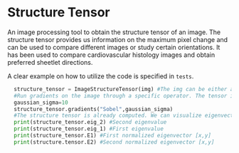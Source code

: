 # Structure Tensor

An image processing tool to obtain the structure tensor of an image. The structure tensor provides us information on the maximum pixel change
and can be used to compare different images or study certain orientations. It has been used to compare cardiovascular histology
images and obtain preferred sheetlet directions.

A clear example on how to utilize the code is specified in `tests`. 
```python
  structure_tensor = ImageStructureTensor(img) #The img can be either a string to path or already the pixel matrix
  #Run gradients on the image through a specific operator. The tensor is also convoluted with a gaussian kernel with a specific sigma
  gaussian_sigma=10
  structure_tensor.gradients("Sobel",gaussian_sigma)
  #The structure tensor is already computed. We can visualize eigenvectors,eigenvalues for each pixel 
  print(structure_tensor.eig_2) #Second eigenvalue
  print(structure_tensor.eig_1) #First eigenvalue
  print(structure_tensor.E1) #First normalized eigenvector [x,y]
  print(structure.tensor.E2) #Second normalized eigenvector [x,y]
```
